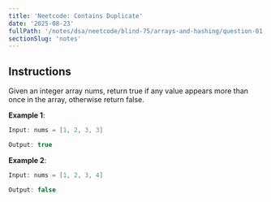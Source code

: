 ```yaml
---
title: 'Neetcode: Contains Duplicate'
date: '2025-08-23'
fullPath: '/notes/dsa/neetcode/blind-75/arrays-and-hashing/question-01'
sectionSlug: 'notes'
---
```


## Instructions

Given an integer array nums, return true if any value appears more than once in the array, otherwise return false.

**Example 1**:

```java
Input: nums = [1, 2, 3, 3]

Output: true
```

**Example 2**:

```java
Input: nums = [1, 2, 3, 4]

Output: false
```
